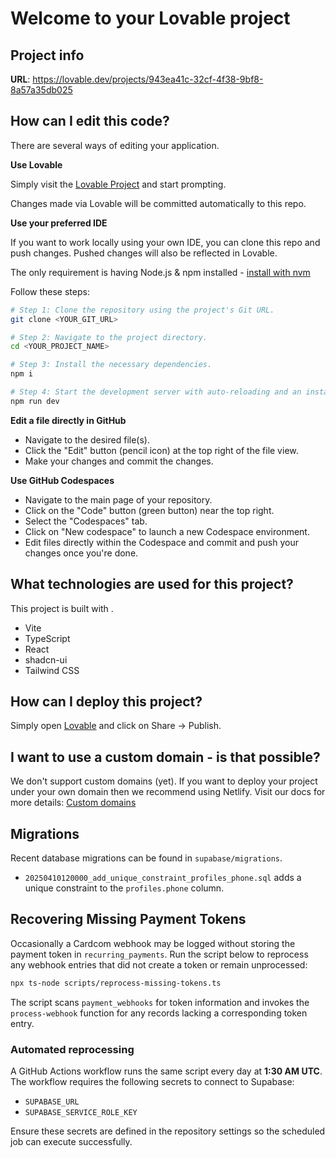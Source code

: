 # Welcome to your Lovable project

## Project info

**URL**: https://lovable.dev/projects/943ea41c-32cf-4f38-9bf8-8a57a35db025

## How can I edit this code?

There are several ways of editing your application.

**Use Lovable**

Simply visit the [Lovable Project](https://lovable.dev/projects/943ea41c-32cf-4f38-9bf8-8a57a35db025) and start prompting.

Changes made via Lovable will be committed automatically to this repo.

**Use your preferred IDE**

If you want to work locally using your own IDE, you can clone this repo and push changes. Pushed changes will also be reflected in Lovable.

The only requirement is having Node.js & npm installed - [install with nvm](https://github.com/nvm-sh/nvm#installing-and-updating)

Follow these steps:

```sh
# Step 1: Clone the repository using the project's Git URL.
git clone <YOUR_GIT_URL>

# Step 2: Navigate to the project directory.
cd <YOUR_PROJECT_NAME>

# Step 3: Install the necessary dependencies.
npm i

# Step 4: Start the development server with auto-reloading and an instant preview.
npm run dev
```

**Edit a file directly in GitHub**

- Navigate to the desired file(s).
- Click the "Edit" button (pencil icon) at the top right of the file view.
- Make your changes and commit the changes.

**Use GitHub Codespaces**

- Navigate to the main page of your repository.
- Click on the "Code" button (green button) near the top right.
- Select the "Codespaces" tab.
- Click on "New codespace" to launch a new Codespace environment.
- Edit files directly within the Codespace and commit and push your changes once you're done.

## What technologies are used for this project?

This project is built with .

- Vite
- TypeScript
- React
- shadcn-ui
- Tailwind CSS

## How can I deploy this project?

Simply open [Lovable](https://lovable.dev/projects/943ea41c-32cf-4f38-9bf8-8a57a35db025) and click on Share -> Publish.

## I want to use a custom domain - is that possible?

We don't support custom domains (yet). If you want to deploy your project under your own domain then we recommend using Netlify. Visit our docs for more details: [Custom domains](https://docs.lovable.dev/tips-tricks/custom-domain/)

## Migrations

Recent database migrations can be found in `supabase/migrations`.

- `20250410120000_add_unique_constraint_profiles_phone.sql` adds a unique constraint to the `profiles.phone` column.

## Recovering Missing Payment Tokens

Occasionally a Cardcom webhook may be logged without storing the payment token in
`recurring_payments`. Run the script below to reprocess any webhook entries that
did not create a token or remain unprocessed:

```sh
npx ts-node scripts/reprocess-missing-tokens.ts
```

The script scans `payment_webhooks` for token information and invokes the
`process-webhook` function for any records lacking a corresponding token entry.

### Automated reprocessing

A GitHub Actions workflow runs the same script every day at **1:30&nbsp;AM UTC**.
The workflow requires the following secrets to connect to Supabase:

- `SUPABASE_URL`
- `SUPABASE_SERVICE_ROLE_KEY`

Ensure these secrets are defined in the repository settings so the scheduled job
can execute successfully.
